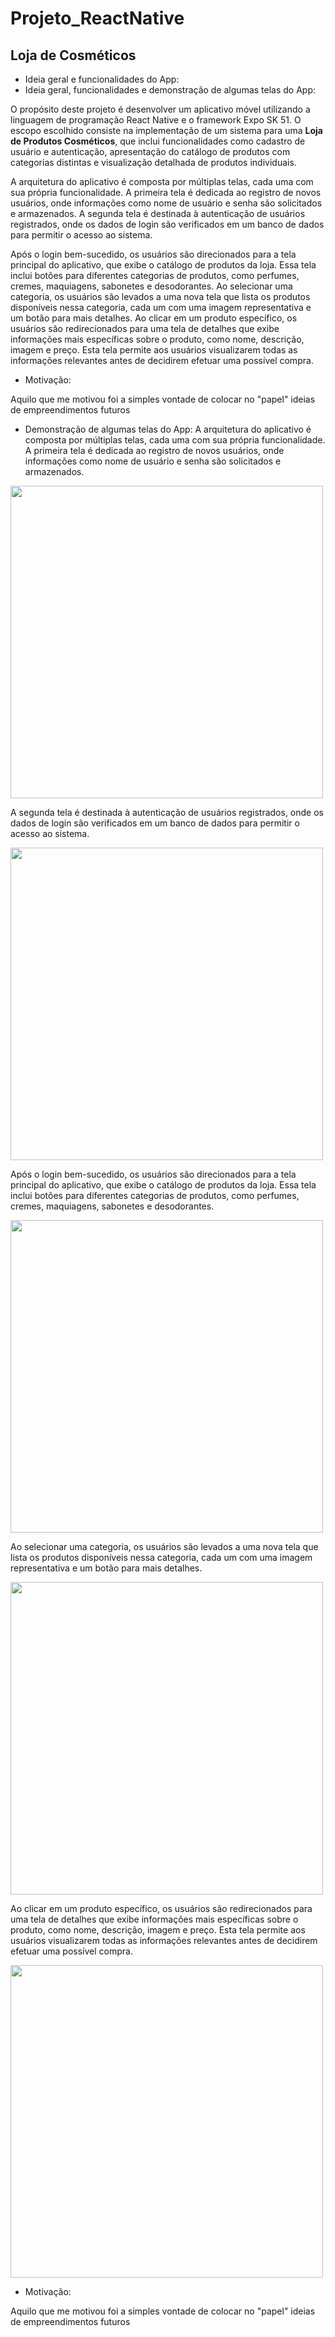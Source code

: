 # Projeto_ReactNative
## Loja de Cosméticos

- Ideia geral e funcionalidades do App:
- Ideia geral, funcionalidades e demonstração de algumas telas do App:

O propósito deste projeto é desenvolver um aplicativo móvel utilizando a linguagem de programação React Native e o framework Expo SK 51. O escopo escolhido consiste na implementação de um sistema para uma **Loja de Produtos Cosméticos**, que inclui funcionalidades como cadastro de usuário e autenticação, apresentação do catálogo de produtos com categorias distintas e visualização detalhada de produtos individuais.

A arquitetura do aplicativo é composta por múltiplas telas, cada uma com sua própria funcionalidade. A primeira tela é dedicada ao registro de novos usuários, onde informações como nome de usuário e senha são solicitados e armazenados. 
A segunda tela é destinada à autenticação de usuários registrados, onde os dados de login são verificados em um banco de dados para permitir o acesso ao sistema.

Após o login bem-sucedido, os usuários são direcionados para a tela principal do aplicativo, que exibe o catálogo de produtos da loja. Essa tela inclui botões para diferentes categorias de produtos, como perfumes, cremes, maquiagens, sabonetes e desodorantes. Ao selecionar uma categoria, os usuários são levados a uma nova tela que lista os produtos disponíveis nessa categoria, cada um com uma imagem representativa e um botão para mais detalhes.
Ao clicar em um produto específico, os usuários são redirecionados para uma tela de detalhes que exibe informações mais específicas sobre o produto, como nome, descrição, imagem e preço. Esta tela permite aos usuários visualizarem todas as informações relevantes antes de decidirem efetuar uma possível compra.

- Motivação:

Aquilo que me motivou foi a simples vontade de colocar no "papel" ideias de empreendimentos futuros

- Demonstração de algumas telas do App:
A arquitetura do aplicativo é composta por múltiplas telas, cada uma com sua própria funcionalidade. A primeira tela é dedicada ao registro de novos usuários, onde informações como nome de usuário e senha são solicitados e armazenados.

<image src = "./tela_cadastro.png" height="500">

A segunda tela é destinada à autenticação de usuários registrados, onde os dados de login são verificados em um banco de dados para permitir o acesso ao sistema.

<image src = "./tela_login.png" height="500">

Após o login bem-sucedido, os usuários são direcionados para a tela principal do aplicativo, que exibe o catálogo de produtos da loja. Essa tela inclui botões para diferentes categorias de produtos, como perfumes, cremes, maquiagens, sabonetes e desodorantes. 

<image src = "./tela_catalogo.png" height="500">

Ao selecionar uma categoria, os usuários são levados a uma nova tela que lista os produtos disponíveis nessa categoria, cada um com uma imagem representativa e um botão para mais detalhes.

<image src = "./tela_perfume.png" height="500">

Ao clicar em um produto específico, os usuários são redirecionados para uma tela de detalhes que exibe informações mais específicas sobre o produto, como nome, descrição, imagem e preço. Esta tela permite aos usuários visualizarem todas as informações relevantes antes de decidirem efetuar uma possível compra.

<image src = "./tela_detalhe.png" height="500">

- Motivação:

Aquilo que me motivou foi a simples vontade de colocar no "papel" ideias de empreendimentos futuros
